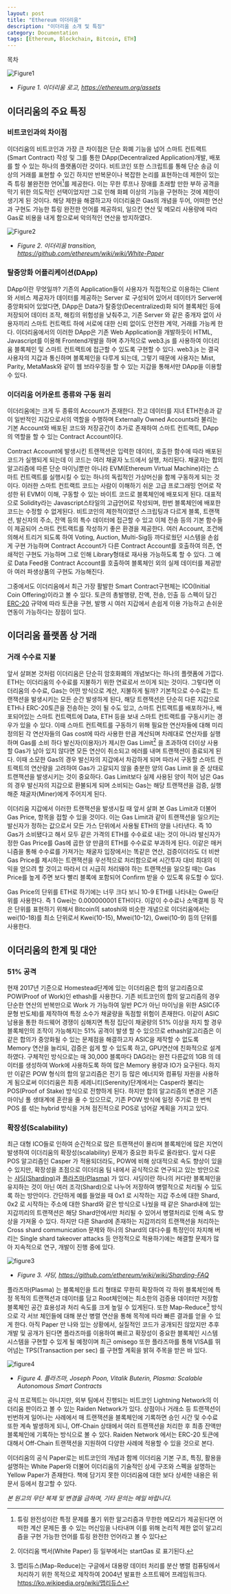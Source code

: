 ```yaml
---
layout: post
title: "Ethereum 이더리움" 
description: "이더리움 소개 및 특징"
category: Documentation
tags: [Ethereum, Blockchain, Bitcoin, ETH]
---
```


<div id="toc"><p class="toc_title">목차</p></div>

![Figure1](http://i.imgur.com/WbCALpH.png)

* _Figure 1. 이더리움 로고, https://ethereum.org/assets_

## 이더리움의 주요 특징

### 비트코인과의 차이점

이더리움의 비트코인과 가장 큰 차이점은 단순 화폐 기능을 넘어 스마트 컨트랙트(Smart Contract) 작성 및 그를 통한 DApp(Decentralized Application)개발, 배포를 할 수 있는 하나의 플랫폼이란 것이다. 비트코인 또한 스크립트를 통해 단순 송금 이상의 거래를 표현할 수 있긴 하지만 반복문이나 복잡한 논리를 표현하는데 제한이 있는 즉 튜링 불완전한 언어[^1]를 제공한다. 이는 무한 루프나 장애를 초래할 만한 부하 공격을 막기 위한 의도적인 선택이었지만 그로 인해 화폐 이상의 기능을 구현하는 것에 제한이 생기게 된 것이다. 해당 제한을 해결하고자 이더리움은 Gas의 개념을 두어, 어떠한 연산과 구현도 가능한 튜링 완전한 언어를 제공하되, 일으킨 연산 및 메모리 사용량에 따라 Gas로 비용을 내게 함으로써 악의적인 연산을 방지하였다.

![Figure2](http://i.imgur.com/dzS9qex.png)

* _Figure 2. 이더리움 transition, https://github.com/ethereum/wiki/wiki/White-Paper_

### 탈중앙화 어플리케이션(DApp)

DApp이란 무엇일까? 기존의 Application들이 사용자가 직접적으로 이용하는 Client와 서비스 제공자가 데이터를 제공하는 Server 로 구성되어 있어서 데이터가 Server에 중앙화되어 있었다면, DApp은 Data가 탈중앙(Decentralized)화 되어 블록체인 등에 저장되어 데이터 조작, 해킹의 위험성을 낮춰주고, 기존 Server 와 같은 중개자 없이 사용자끼리 스마트 컨트랙트 하에 서로에 대한 신뢰 없이도 안전한 계약, 거래를 가능케 한다. 이더리움에서의 이러한 DApp은 기존 Web Application을 개발하듯이 HTML, Javascript를 이용해 Frontend개발을 하며 추가적으로 web3.js 를 사용하여 이더리움 블록체인 및 스마트 컨트랙트에 접근할 수 있도록 구현할 수 있다. web3.js 는 결국 사용자의 지갑과 통신하며 블록체인을 다루게 되는데, 그렇기 때문에 사용자는 Mist, Parity, MetaMask와 같이 웹 브라우징을 할 수 있는 지갑을 통해서만 DApp을 이용할 수 있다.

### 이더리움 어카운트 종류와 구동 원리

이더리움에는 크게 두 종류의 Account가 존재한다. 잔고 데이터를 지녀 ETH전송과 같이 일반적인 지갑으로서의 역할을 수행하며 Externally Owned Accounts라 불리는 기본 Account와 배포된 코드와 저장공간이 추가로 존재하여 스마트 컨트랙트, DApp의 역할을 할 수 있는 Contract Account이다.

Contract Account에 발생시킨 트랜잭션은 입력한 데이터, 호출한 함수에 따라 배포된 코드가 실행되게 되는데 이 코드는 여러 채굴자 노드에서 실행, 처리된다. 채굴자는 합의 알고리즘에 따른 단순 마이닝뿐만 아니라 EVM(Ethereum Virtual Machine)라는 스마트 컨트랙트를 실행시킬 수 있는 하나의 독립적인 가상머신을 함께 구동하게 되는 것이다. 이러한 스마트 컨트랙트 코드는 사람이 이해하기 쉬운 고급 프로그래밍 언어로 작성한 뒤 EVM이 이해, 구동할 수 있는 바이트 코드로 블록체인에 배포되게 된다. 대표적으로 Solidity라는 Javascript스타일의 고급언어로 작성되며, 한번 블록체인에 배포한 코드는 수정할 수 없게된다. 비트코인의 제한적이였던 스크립팅과 다르게 블록, 트랜잭션, 발신자의 주소, 잔액 등의 특수 데이터에 접근할 수 있고 이체 전송 등의 기본 함수들이 제공되어 스마트 컨트랙트를 작성하기 좋은 환경을 제공한다. 여러 Account, 조건에 의해서 트리거 되도록 하여 Voting, Auction, Multi-Sig등 까다로웠던 시스템을 손쉽게 구현 가능하며 Contract Account가 다른 Contract Account를 호출하여 의존, 연쇄적인 구현도 가능하며 그로 인해 Library형태로 재사용 가능하도록 할 수 있다. 그 예로 Data Feed용 Contract Account를 호출하여 블록체인 외의 실제 데이터를 제공받아 여러 파생상품의 구현도 가능해진다. 

그중에서도 이더리움에서 최근 가장 활발한 Smart Contract구현체는 ICO(Initial Coin Offering)이라고 볼 수 있다. 토큰의 총발행량, 잔액, 전송, 인출 등 스펙이 담긴 [ERC-20](https://github.com/ethereum/EIPs/issues/20) 규약에 따라 토큰을 구현, 발행 시 여러 지갑에서 손쉽게 이용 가능하고 손쉬운 연동이 가능하다는 장점이 있다.


## 이더리움 플랫폼 상 거래

### 거래 수수료 지불

앞서 살펴본 것처럼 이더리움은 단순히 암호화폐의 개념보다는 하나의 플랫폼에 가깝다. ETH는 이더리움의 수수료를 지불하기 위한 연료로서 쓰이게 되는 것이다. 그렇다면 이더리움의 수수료, Gas는 어떤 방식으로 계산, 지불하게 될까? 기본적으로 수수료는 트랜잭션을 발생시키는 모든 순간 발생하게 된다, 해당 트랜잭션은 단순히 다른 지갑으로 ETH나 ERC-20토큰을 전송하는 것이 될 수도 있고, 스마트 컨트랙트를 배포하거나, 배포되어있는 스마트 컨트랙트에 Data, ETH 등을 보내 스마트 컨트랙트를 구동시키는 경우가 있을 수 있다. 이때 스마트 컨트랙트를 구동하기 위해 필요한 연산자들에 대해 미리 정의된 각 연산자들의 Gas cost에 따라 사용한 만큼 계산되며 차례대로 연산자를 실행하며 Gas를 소비 하다 발신자(이용자)가 제시한 Gas Limit[^2] 을 초과하여 더이상 사용할 Gas가 남아 있지 않다면 모든 연산이 취소되고 에러를 내며 트랜잭션이 종료되게 된다. 이때 소모한 Gas의 경우 발신자의 지갑에서 차감하게 되며 따라서 구동할 스마트 컨트랙트의 연산량을 고려하여 Gas가 고갈되지 않을 충분한 양의 Gas Limit 을 준 상태로 트랜잭션을 발생시키는 것이 중요하다. Gas Limit보다 실제 사용된 양이 적어 남은 Gas의 경우 발신자의 지갑으로 환불되게 되며 소비되는 Gas는 해당 트랜잭션을 검증, 실행해준 채굴자(Miner)에게 주어지게 된다. 

이더리움 지갑에서 이러한 트랜잭션을 발생시킬 때 앞서 살펴 본 Gas Limit과 더불어 Gas Price, 항목을 접할 수 있을 것이다. 이는 Gas Limit과 같이 트랜잭션을 일으키는 발신자가 정하는 값으로서 모든 가스 단위에서 사용될 ETH의 양을 나타낸다. 즉 10 Gas가 소비됐다고 해서 모두 같은 가격의 ETH를 수수료로 내는 것이 아니라 발신자가 정한 Gas Price를 Gas에 곱한 양 만큼의 ETH를 수수료로 부과하게 된다. 이같은 매커니즘을 통해 수수료를 가져가는 채굴자 입장에서는 똑같은 연산, 검증이더라도 더 비싼 Gas Price를 제시하는 트랜잭션을 우선적으로 처리함으로써 시간투자 대비 최대의 이익을 얻으려 할 것이고 따라서 더 시급히 처리돼야 하는 트랜잭션을 일으킬 때는 Gas Price를 높게 주면 보다 빨리 블록에 포함되어 Confirm 받을 수 있도록 유도할 수 있다.

Gas Price의 단위를 ETH로 하기에는 너무 크다 보니 10-9  ETH를 나타내는 Gwei단위를 사용한다.  즉 1 Gwei는 0.000000001 ETH이다. 이같이 수수료나 소액결제 등 작은 단위를 표현하기 위해서 Bitcoin의 satoshi와 비슷한 개념으로 이더리움에서는 wei(10-18)를 최소 단위로서 Kwei(10-15), Mwei(10-12), Gwei(10-9) 등의 단위를 사용한다.

## 이더리움의 한계 및 대안

### 51% 공격

현재 2017년 기준으로 Homestead단계에 있는 이더리움은 합의 알고리즘으로 POW(Proof of Work)인 ethash를 사용한다. 기존 비트코인의 합의 알고리즘의 경우 단순한 연산의 반복만으로 Work 가 가능하여 일반 PC가 아닌 마이닝을 위한 ASIC(주문형 반도체)를 제작하여 특정 소수가 채굴량을 독점할 위험이 존재한다. 이같이 ASIC남용을 통한 하드웨어 경쟁이 심해지면 특정 집단이 채굴량의 51% 이상을 차지 할 경우 블록체인의 조작이 가능해지는 51% 공격이 발생 할 수 있으므로 ethash알고리즘은 이같은 합의가 중앙화될 수 있는 문제점을 해결하고자 ASIC을 제작할 수 없도록 Memory 연산을 늘리되, 검증은 쉽게 할 수 있도록 하고, GPU연산에 친화적으로 설계하였다. 구체적인 방식으로는 매 30,000 블록마다 DAG라는 완전 다른값의 1GB 의 데이터를 생성하여 Work에 사용하도록 하여 많은 Memory 용량과 IO가 요구된다. 하지만 이같은 POW 형식의 합의 알고리즘은 전기 등 많은 에너지와 컴퓨팅 자원을 사용하게 됨으로써 이더리움은 최종 세레니티(Serenity)단계에서는 Casper라 불리는 POS(Proof of Stake) 방식으로 전향하게 된다. 하지만 합의 알고리즘의 변경은 기존 마이닝 풀 생태계에 혼란을 줄 수 있으므로, 기존 POW 방식에 일정 주기로 한 번씩 POS 를 섞는 hybrid 방식을 거쳐 점진적으로 POS로 넘어갈 계획을 가지고 있다.

### 확장성(Scalability)

최근 대형 ICO들로 인하여 순간적으로 많은 트랜잭션이 몰리며 블록체인에 많은 지연이 발생하여 이더리움의 확장성(scalability) 문제가 중요한 화두로 올라왔다. 앞서 다룬 POS 알고리즘인 Casper 가 적용되더라도, POW에 비해 상대적으로 속도 향상이 있을 수 있지만, 확장성을 초점으로 이더리움 팀 내에서 공식적으로 연구되고 있는 방안으로는 [샤딩(Sharding)](https://github.com/ethereum/wiki/wiki/Sharding-FAQ)과 [플라즈마(Plasma)](http://plasma.io) 가 있다. 샤딩이란 하나의 커다란 블록체인을 유지하는 것이 아닌 여러 조각(Shard)으로 나누어 저장하여 병렬적으로 처리될 수 있도록 하는 방안이다. 간단하게 예를 들었을 때 0x1 로 시작하는 지갑 주소에 대한 Shard, 0x2 로 시작하는 주소에 대한 Shard와 같은 방식으로 나눴을 때 같은 Shard내에 있는 지갑끼리의 트랜잭션은 해당 Shard안에서만 처리될 수 있어서 병렬처리로 인해 속도 향상을 가져올 수 있다. 하지만 다른 Shard에 존재하는 지갑끼리의 트랜잭션을 처리하는 Cross shard communication 문제와 하나의 Shard의 대다수를 특정인이 차지해 버리는 Single shard takeover attacks 등 안정적으로 적용하기에는 해결할 문제가 많아 지속적으로 연구, 개발이 진행 중에 있다.

![figure3](http://i.imgur.com/jIEoWZx.png)

* _Figure 3. 샤딩, https://github.com/ethereum/wiki/wiki/Sharding-FAQ_


플라즈마(Plasma) 는 블록체인을 트리 형태로 무한히 확장하여 각 하위 블록체인에 특정 목적의 트랜잭션과 데이터를 담고 Root체인에는 최소한의 검증용 데이터만 저장함 블록체인 공간 효용성과  처리 속도를 크게 높일 수 있게된다. 또한 Map-Reduce[^3] 방식으로 각 서브 체인들에 대해 분산 병렬 연산을 통해 목적에 따라 빠른 결과를 얻을 수 있게 한다. 아직 Paper 만 나와 있는 상황에서, 실질적인 코드가 공개되진 않았지만 추후 개발 및 공개가 된다면 플라즈마를 이용하여 빠르고 확장성이 중요한 블록체인 시스템 시스템을 구현할 수 있게 될 예정이며 최근 omisego 또한 플라즈마를 통해 VISA를 뛰어넘는 TPS(Transaction per sec) 를 구현할 계획을 밝혀 주목을 받은 바 있다. 

![figure4](http://i.imgur.com/FR70Ayq.png)

* _Figure 4. 플라즈마, Joseph Poon, Vitalik Buterin, Plasma: Scalable Autonomous Smart Contracts_

공식 프로젝트는 아니지만, 외부 팀에서 진행되는 비트코인 Lightning Network의 이더리움 판이라고 볼 수 있는 Raiden Network가 있다. 상점이나 거래소 등 트랜잭션이 빈번하게 일어나는 사례에서 매 트랜잭션을 블록체인에 기록하면 승인 시간 및 수수료 또한 계속 발생하게 되니, Off-Chain 상태에서 여러 트랜잭션을 처리한 후 최종 잔액만 블록체인에 기록하는 방식으로 볼 수 있다. Raiden Network 에서는 ERC-20 토큰에 대해서 Off-Chain 트랜잭션을 지원하여 다양한 사례에 적용할 수 있을 것으로 본다. 

이더리움의 공식 Paper로는 비트코인의 개념과 함께 이더리움 기본 구조, 특징, 활용을 설명하는 White Paper와  더불어 이더리움의 기술적인 상세 구조와 스펙을 설명하는 Yellow Paper가 존재한다. 책에 담기지 못한 이더리움에 대한 보다 상세한 내용은 위 문서 등에서 참고할 수 있다.


[^1]:튜링 완전성이란 특정 문제를 풀기 위한 알고리즘과 무한한 메모리가 제공된다면 어떠한 계산 문제든 풀 수 있는 머신임을 나타내며 이를 위해 논리적 제한 없이 알고리즘을 구현 가능한 언어를 튜링 완전한 언어라고 볼 수 있다

[^2]:이더리움 백서(White Paper) 등 일부에서는 startGas 로 표기된다.

[^3]:맵리듀스(Map-Reduce)는 구글에서 대용량 데이터 처리를 분산 병렬 컴퓨팅에서 처리하기 위한 목적으로 제작하여 2004년 발표한 소프트웨어 프레임워크다. https://ko.wikipedia.org/wiki/맵리듀스

_본 원고의 무단 복제 및 변경을 금하며, 기타 문의는 메일 바랍니다._